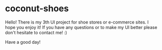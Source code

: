 # coconut-shoes

Hello!
There is my 3th UI project for shoe stores or e-commerce sites. I hope you enjoy it! 
If you have any questions or to make my UI better please don't hesitate to contact me! :)

Have a good day!
